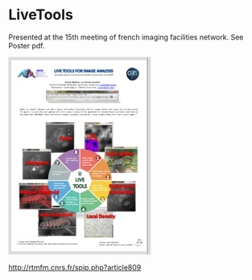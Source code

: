 # LiveTools

Presented at the 15th meeting of french imaging facilities network. See Poster pdf.

[![](https://github.com/mutterer/LiveTools/blob/master/poster_rouen_thmb.jpg
)]()

http://rtmfm.cnrs.fr/spip.php?article809
